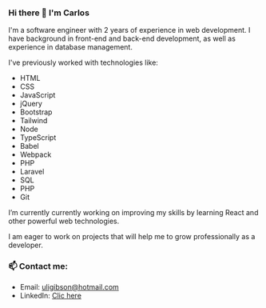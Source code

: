 <!--
**CarlosUlisesOchoa/CarlosUlisesOchoa** is a ✨ _special_ ✨ repository because its `README.md` (this file) appears on your GitHub profile.

Here are some ideas to get you started:

- 🔭 I’m currently working on ...
- 🌱 I’m currently learning ...
- 👯 I’m looking to collaborate on ...
- 🤔 I’m looking for help with ...
- 💬 Ask me about ...
- 📫 How to reach me: ...
- 😄 Pronouns: ...
- ⚡ Fun fact: ...
-->


### Hi there 👋 I'm Carlos
  
I'm a software engineer with 2 years of experience in web development. I have background in front-end and back-end development, as well as experience in database management.
  
I've previously worked with technologies like:
* HTML
* CSS
* JavaScript
* jQuery
* Bootstrap
* Tailwind
* Node
* TypeScript
* Babel
* Webpack
* PHP
* Laravel
* SQL
* PHP
* Git

  
I’m currently currently working on improving my skills by learning React and other powerful web technologies.
  
I am eager to work on projects that will help me to grow professionally as a developer.
  
### 📫 Contact me:
* Email: uligibson@hotmail.com
* LinkedIn: [Clic here](https://www.linkedin.com/in/carlosulisesochoa)

  
  
  




